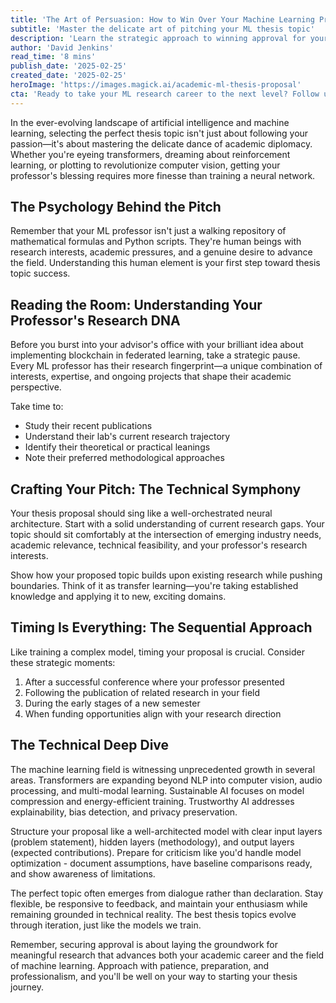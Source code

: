 ```yaml
---
title: 'The Art of Persuasion: How to Win Over Your Machine Learning Professor for Your Dream Thesis Topic'
subtitle: 'Master the delicate art of pitching your ML thesis topic'
description: 'Learn the strategic approach to winning approval for your machine learning thesis topic. Discover how to align your research interests with your professor''s expertise, time your proposal perfectly, and present your ideas effectively. Get practical tips for navigating the academic landscape while pursuing your dream research direction.'
author: 'David Jenkins'
read_time: '8 mins'
publish_date: '2025-02-25'
created_date: '2025-02-25'
heroImage: 'https://images.magick.ai/academic-ml-thesis-proposal'
cta: 'Ready to take your ML research career to the next level? Follow us on LinkedIn for more expert insights on navigating academia and staying at the forefront of machine learning innovations!'
---
```


In the ever-evolving landscape of artificial intelligence and machine learning, selecting the perfect thesis topic isn't just about following your passion—it's about mastering the delicate dance of academic diplomacy. Whether you're eyeing transformers, dreaming about reinforcement learning, or plotting to revolutionize computer vision, getting your professor's blessing requires more finesse than training a neural network.

## The Psychology Behind the Pitch

Remember that your ML professor isn't just a walking repository of mathematical formulas and Python scripts. They're human beings with research interests, academic pressures, and a genuine desire to advance the field. Understanding this human element is your first step toward thesis topic success.

## Reading the Room: Understanding Your Professor's Research DNA

Before you burst into your advisor's office with your brilliant idea about implementing blockchain in federated learning, take a strategic pause. Every ML professor has their research fingerprint—a unique combination of interests, expertise, and ongoing projects that shape their academic perspective.

Take time to:
- Study their recent publications
- Understand their lab's current research trajectory
- Identify their theoretical or practical leanings
- Note their preferred methodological approaches

## Crafting Your Pitch: The Technical Symphony

Your thesis proposal should sing like a well-orchestrated neural architecture. Start with a solid understanding of current research gaps. Your topic should sit comfortably at the intersection of emerging industry needs, academic relevance, technical feasibility, and your professor's research interests.

Show how your proposed topic builds upon existing research while pushing boundaries. Think of it as transfer learning—you're taking established knowledge and applying it to new, exciting domains.

## Timing Is Everything: The Sequential Approach

Like training a complex model, timing your proposal is crucial. Consider these strategic moments:

1. After a successful conference where your professor presented
2. Following the publication of related research in your field
3. During the early stages of a new semester
4. When funding opportunities align with your research direction

## The Technical Deep Dive

The machine learning field is witnessing unprecedented growth in several areas. Transformers are expanding beyond NLP into computer vision, audio processing, and multi-modal learning. Sustainable AI focuses on model compression and energy-efficient training. Trustworthy AI addresses explainability, bias detection, and privacy preservation.

Structure your proposal like a well-architected model with clear input layers (problem statement), hidden layers (methodology), and output layers (expected contributions). Prepare for criticism like you'd handle model optimization - document assumptions, have baseline comparisons ready, and show awareness of limitations.

The perfect topic often emerges from dialogue rather than declaration. Stay flexible, be responsive to feedback, and maintain your enthusiasm while remaining grounded in technical reality. The best thesis topics evolve through iteration, just like the models we train.

Remember, securing approval is about laying the groundwork for meaningful research that advances both your academic career and the field of machine learning. Approach with patience, preparation, and professionalism, and you'll be well on your way to starting your thesis journey.